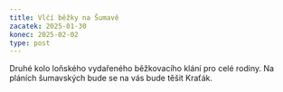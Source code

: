 ```yaml
---
title: Vlčí běžky na Šumavě
zacatek: 2025-01-30
konec: 2025-02-02
type: post
---
```

D﻿ruhé kolo loňského vydařeného běžkovacího klání pro celé rodiny. Na pláních šumavských bude se na vás bude těšit Kraťák.